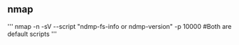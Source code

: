 ## nmap
'''
    nmap -n -sV --script "ndmp-fs-info or ndmp-version" -p 10000 <IP> #Both are default scripts
'''